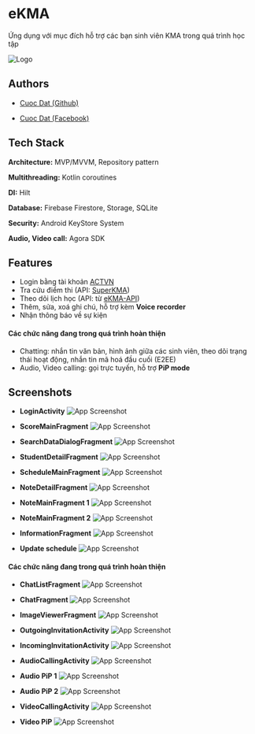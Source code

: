
# eKMA

 Ứng dụng với mục đích hỗ trợ các bạn sinh viên
KMA trong quá trình học tập


![Logo](https://github.com/cuocdart18/eKMA/blob/develop/Screenshots/play_store_512.png?raw=true)
## Authors

- [Cuoc Dat (Github)](https://github.com/cuocdart18)

- [Cuoc Dat (Facebook)](https://www.facebook.com/cuocdart)
## Tech Stack

**Architecture:** MVP/MVVM, Repository pattern

**Multithreading:** Kotlin coroutines

**DI:** Hilt

**Database:** Firebase Firestore, Storage, SQLite

**Security:** Android KeyStore System

**Audio, Video call:** Agora SDK
## Features

- Login bằng tài khoản [ACTVN](http://qldt.actvn.edu.vn/CMCSoft.IU.Web.Info/Login.aspx)
- Tra cứu điểm thi (API: [SuperKMA](https://score.superkma.com/))
- Theo dõi lịch học (API: từ [eKMA-API](https://github.com/cuocdart18/eKma-api))
- Thêm, sửa, xoá ghi chú, hỗ trợ kèm **Voice recorder**
- Nhận thông báo về sự kiện
#### Các chức năng đang trong quá trình hoàn thiện
- Chatting: nhắn tin văn bản, hình ảnh giữa các sinh viên, theo dõi trạng thái hoạt động, nhắn tin mã hoá đầu cuối (E2EE)
- Audio, Video calling: gọi trực tuyến, hỗ trợ **PiP mode**
## Screenshots

- **LoginActivity**
![App Screenshot](https://github.com/cuocdart18/eKMA/blob/develop/Screenshots/LoginActivity.png?raw=true)

- **ScoreMainFragment**
![App Screenshot](https://github.com/cuocdart18/eKMA/blob/develop/Screenshots/ScoreMainFragment.png?raw=true)

- **SearchDataDialogFragment**
![App Screenshot](https://github.com/cuocdart18/eKMA/blob/develop/Screenshots/SearchDataDialogFragment.png?raw=true)

- **StudentDetailFragment**
![App Screenshot](https://github.com/cuocdart18/eKMA/blob/develop/Screenshots/StudentDetailFragment.png?raw=true)

- **ScheduleMainFragment**
![App Screenshot](https://github.com/cuocdart18/eKMA/blob/develop/Screenshots/ScheduleMainFragment.png?raw=true)

- **NoteDetailFragment**
![App Screenshot](https://github.com/cuocdart18/eKMA/blob/develop/Screenshots/NoteDetailFragment.png?raw=true)

- **NoteMainFragment 1**
![App Screenshot](https://github.com/cuocdart18/eKMA/blob/develop/Screenshots/NoteMainFragment%201.png?raw=true)

- **NoteMainFragment 2**
![App Screenshot](https://github.com/cuocdart18/eKMA/blob/develop/Screenshots/NoteMainFragment%202.png?raw=true)

- **InformationFragment**
![App Screenshot](https://github.com/cuocdart18/eKMA/blob/develop/Screenshots/InformationFragment.png?raw=true)

- **Update schedule**
![App Screenshot](https://github.com/cuocdart18/eKMA/blob/develop/Screenshots/Update%20schedule.png?raw=true)

#### Các chức năng đang trong quá trình hoàn thiện

- **ChatListFragment**
![App Screenshot](https://github.com/cuocdart18/eKMA/blob/develop/Screenshots/ChatListFragment.png?raw=true)

- **ChatFragment**
![App Screenshot](https://github.com/cuocdart18/eKMA/blob/develop/Screenshots/ChatFragment.png?raw=true)

- **ImageViewerFragment**
![App Screenshot](https://github.com/cuocdart18/eKMA/blob/develop/Screenshots/ImageViewerFragment.png?raw=true)

- **OutgoingInvitationActivity**
![App Screenshot](https://github.com/cuocdart18/eKMA/blob/develop/Screenshots/OutgoingInvitationActivity.png?raw=true)

- **IncomingInvitationActivity**
![App Screenshot](https://github.com/cuocdart18/eKMA/blob/develop/Screenshots/IncomingInvitationActivity.png?raw=true)

- **AudioCallingActivity**
![App Screenshot](https://github.com/cuocdart18/eKMA/blob/develop/Screenshots/AudioCallingActivity.png?raw=true)

- **Audio PiP 1**
![App Screenshot](https://github.com/cuocdart18/eKMA/blob/develop/Screenshots/Audio%20PiP%201.png?raw=true)

- **Audio PiP 2**
![App Screenshot](https://github.com/cuocdart18/eKMA/blob/develop/Screenshots/Audio%20PiP%202.png?raw=true)

- **VideoCallingActivity**
![App Screenshot](https://github.com/cuocdart18/eKMA/blob/develop/Screenshots/VideoCallingActivity.png?raw=true)

- **Video PiP**
![App Screenshot](https://github.com/cuocdart18/eKMA/blob/develop/Screenshots/Video%20PiP.png?raw=true)